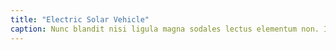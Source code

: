 ```yaml
---
title: "Electric Solar Vehicle"
caption: Nunc blandit nisi ligula magna sodales lectus elementum non. Integer id venenatis velit.
---
```

